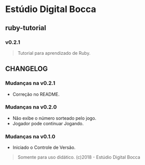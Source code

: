 # Estúdio Digital Bocca

## ruby-tutorial

### v0.2.1

> Tutorial para aprendizado de Ruby.

## CHANGELOG

### Mudanças na v0.2.1

- Correção no README.

### Mudanças na v0.2.0

- Não exibe o número sorteado pelo jogo.
- Jogador pode continuar Jogando.

### Mudanças na v0.1.0

- Iniciado o Controle de Versão.

> Somente para uso didático.
> (c)2018 - Estúdio Digital Bocca